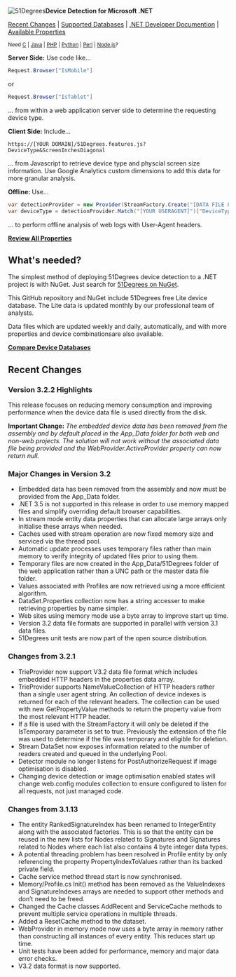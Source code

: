 ![51Degrees](https://51degrees.com/Portals/0/Logo.png "THE Fasstest and Most Accurate Device Detection")**Device Detection for Microsoft .NET**

[Recent Changes](#recent-changes "Review recent major changes") | [Supported Databases](https://51degrees.com/compare-data-options?utm_source=github&utm_medium=repository&utm_content=home-menu&utm_campaign=net-open-source "Different device databases which can be used with 51Degrees device detection") | [.NET Developer Documention](https://51degrees.com/support/documentation/net?utm_source=github&utm_medium=repository&utm_content=home-menu&utm_campaign=net-open-source "Full getting started guide and advanced developer documentation") | [Available Properties](https://51degrees.com/resources/property-dictionary?utm_source=github&utm_medium=repository&utm_content=home-menu&utm_campaign=net-open-source "View all available properties and values")

<sup>Need [C](https://github.com/51Degrees/Device-Detection "THE Fastest and most Accurate device detection for C") | [Java](https://github.com/51Degrees/Java-Device-Detection "THE Fastest and most Accurate device detection for Java") | [PHP](https://github.com/51Degrees/Device-Detection) | [Python](https://github.com/51Degrees/Device-Detection "THE Fastest and most Accurate device detection for Python") | [Perl](https://github.com/51Degrees/Device-Detection "THE Fastest and most Accurate device detection for Perl") | [Node.js](https://github.com/51Degrees/Device-Detection "THE Fastest and most Accurate device detection for Node.js")?</sup>

**Server Side:** Use code like...

```cs
Request.Browser["IsMobile"]
```

or 

```cs
Request.Browser["IsTablet"]
```

... from within a web application server side to determine the requesting device type.

**Client Side:** Include...

```
https://[YOUR DOMAIN]/51Degrees.features.js?DeviceType&ScreenInchesDiagonal
```

... from Javascript to retrieve device type and physcial screen size information. Use Google Analytics custom dimensions to add this data for more granular analysis.

**Offline:** Use...

```cs
var detectionProvider = new Provider(StreamFactory.Create("[DATA FILE LOCATION]"));
var deviceType = detectionProvider.Match("[YOUR USERAGENT]")["DeviceType"];
```

... to perform offline analysis of web logs with User-Agent headers.

**[Review All Properties](https://51degrees.com/resources/property-dictionary?utm_source=github&utm_medium=repository&utm_content=home-cta&utm_campaign=net-open-source "View all available properties and values")**

## What's needed?

The simplest method of deploying 51Degrees device detection to a .NET project is with NuGet. Just search for [51Degrees on NuGet](https://www.nuget.org/packages?q=51degrees "51Degrees Packages on NuGet").

This GitHub repository and NuGet include 51Degrees free Lite device database. The Lite data is updated monthly by our professional team of analysts. 

Data files which are updated weekly and daily, automatically, and with more properties and device combinationsare also available.

**[Compare Device Databases](https://51degrees.com/compare-data-options?utm_source=github&utm_medium=repository&utm_content=home-cta&utm_campaign=net-open-source "Compare different data file options for 51Degrees device detection")**

## Recent Changes

### Version 3.2.2 Highlights

This release focuses on reducing memory consumption and improving performance when the device data file is used directly from the disk.

**Important Change:** _The embedded device data has been removed from the assembly and by default placed in the App_Data folder for both web and non-web projects. The solution will not work without the associated data file being provided and the WebProvider.ActiveProvider property can now return null._

### Major Changes in Version 3.2

* Embedded data has been removed from the assembly and now must be provided from the App_Data folder.
* .NET 3.5 is not supported in this release in order to use memory mapped files and simplify overriding default browser capabilities.
* In stream mode entity data properties that can allocate large arrays only initialise these arrays when needed.
* Caches used with stream operation are now fixed memory size and serviced via the thread pool.
* Automatic update processes uses temporary files rather than main memory to verify integrity of updated files prior to using them.
* Temporary files are now created in the App_Data/51Degrees folder of the web application rather than a UNC path or the master data file folder.
* Values associated with Profiles are now retrieved using a more efficient algorithm.
* DataSet.Properties collection now has a string accesser to make retrieving properties by name simpler.
* Web sites using memory mode use a byte array to improve start up time.
* Version 3.2 data file formats are supported in parallel with version 3.1 data files.
* 51Degrees unit tests are now part of the open source distribution.

### Changes from 3.2.1

* TrieProvider now support V3.2 data file format which includes embedded HTTP headers in the properties data array.
* TrieProvider supports NameValueCollection of HTTP headers rather than a single user agent string. An collection of device indexes is returned for each of the relevant headers. The collection can be used with new GetPropertyValue methods to return the property value from the most relevant HTTP header.
* If a file is used with the StreamFactory it will only be deleted if the IsTemporary parameter is set to true. Previously the extension of the file was used to determine if the file was temporary and eligible for deletion.
* Stream DataSet now exposes information related to the number of readers created and queued in the underlying Pool.
* Detector module no longer listens for PostAuthorizeRequest if image optimisation is disabled.
* Changing device detection or image optimisation enabled states will change web.config modules collection to ensure configured to listen for all requests, not just managed code.

### Changes from 3.1.13

* The entity RankedSignatureIndex has been renamed to IntegerEntity along with the associated factories. This is so that the entity can be reused in the new lists for Nodes related to Signatures and Signatures related to Nodes where each list also contains 4 byte integer data types.
* A potential threading problem has been resolved in Profile entity by only referencing the property PropertyIndexToValues rather than its backed private field.
* Cache service method thread start is now synchronised.
* Memory/Profile.cs Init() method has been removed as the ValueIndexes and SignatureIndexes arrays are needed to support other methods and don’t need to be freed.
* Changed the Cache classes AddRecent and ServiceCache methods to prevent multiple service operations in multiple threads.
* Added a ResetCache method to the dataset.
* WebProvider in memory mode now uses a byte array in memory rather than constructing all instances of every entity. This reduces start up time.
* Unit tests have been added for performance, memory and major data error checks.
* V3.2 data format is now supported.
